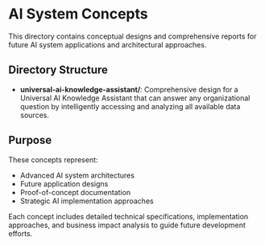 # AI System Concepts

This directory contains conceptual designs and comprehensive reports for future AI system applications and architectural approaches.

## Directory Structure

- **universal-ai-knowledge-assistant/**: Comprehensive design for a Universal AI Knowledge Assistant that can answer any organizational question by intelligently accessing and analyzing all available data sources.

## Purpose

These concepts represent:
- Advanced AI system architectures
- Future application designs  
- Proof-of-concept documentation
- Strategic AI implementation approaches

Each concept includes detailed technical specifications, implementation approaches, and business impact analysis to guide future development efforts.
